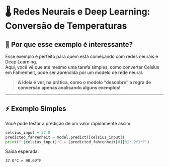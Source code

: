 # 🌡️ Redes Neurais e Deep Learning: Conversão de Temperaturas

## 🧠 Por que esse exemplo é interessante?

Esse exemplo é perfeito para quem está começando com redes neurais e Deep Learning.  
Aqui, você vê que até mesmo uma tarefa simples, como converter Celsius em Fahrenheit, pode ser aprendida por um modelo de rede neural.

> **A ideia é ver, na prática, como o modelo “descobre” a regra de conversão apenas analisando alguns exemplos!**

---

## ⚡ Exemplo Simples

Você pode testar a predição de um valor rapidamente assim:

```python
celsius_input = 37.0
predicted_fahrenheit = model.predict([celsius_input])
print(f"{celsius_input}°C = {predicted_fahrenheit[0][0]:.2f}°F")
````

Saída esperada:

```
37.0°C = 98.60°F
```


